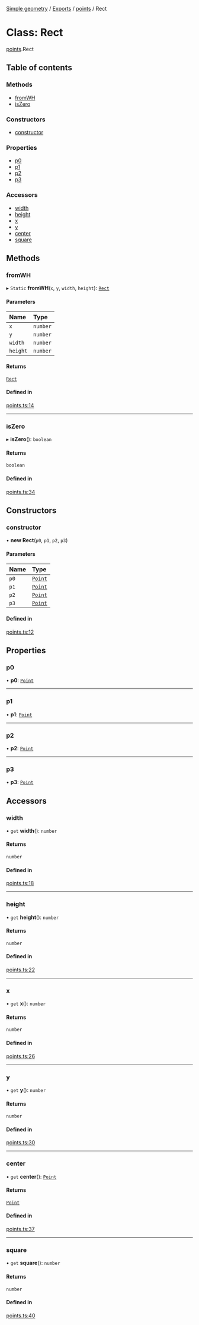[Simple geometry](../README.md) / [Exports](../modules.md) / [points](../modules/points.md) / Rect

# Class: Rect

[points](../modules/points.md).Rect

## Table of contents

### Methods

- [fromWH](points.Rect.md#fromwh)
- [isZero](points.Rect.md#iszero)

### Constructors

- [constructor](points.Rect.md#constructor)

### Properties

- [p0](points.Rect.md#p0)
- [p1](points.Rect.md#p1)
- [p2](points.Rect.md#p2)
- [p3](points.Rect.md#p3)

### Accessors

- [width](points.Rect.md#width)
- [height](points.Rect.md#height)
- [x](points.Rect.md#x)
- [y](points.Rect.md#y)
- [center](points.Rect.md#center)
- [square](points.Rect.md#square)

## Methods

### fromWH

▸ `Static` **fromWH**(`x`, `y`, `width`, `height`): [`Rect`](points.Rect.md)

#### Parameters

| Name | Type |
| :------ | :------ |
| `x` | `number` |
| `y` | `number` |
| `width` | `number` |
| `height` | `number` |

#### Returns

[`Rect`](points.Rect.md)

#### Defined in

[points.ts:14](https://github.com/RodionNikolaev/simple-geometry/blob/670e0f4/src/points.ts#L14)

___

### isZero

▸ **isZero**(): `boolean`

#### Returns

`boolean`

#### Defined in

[points.ts:34](https://github.com/RodionNikolaev/simple-geometry/blob/670e0f4/src/points.ts#L34)

## Constructors

### constructor

• **new Rect**(`p0`, `p1`, `p2`, `p3`)

#### Parameters

| Name | Type |
| :------ | :------ |
| `p0` | [`Point`](points.Point.md) |
| `p1` | [`Point`](points.Point.md) |
| `p2` | [`Point`](points.Point.md) |
| `p3` | [`Point`](points.Point.md) |

#### Defined in

[points.ts:12](https://github.com/RodionNikolaev/simple-geometry/blob/670e0f4/src/points.ts#L12)

## Properties

### p0

• **p0**: [`Point`](points.Point.md)

___

### p1

• **p1**: [`Point`](points.Point.md)

___

### p2

• **p2**: [`Point`](points.Point.md)

___

### p3

• **p3**: [`Point`](points.Point.md)

## Accessors

### width

• `get` **width**(): `number`

#### Returns

`number`

#### Defined in

[points.ts:18](https://github.com/RodionNikolaev/simple-geometry/blob/670e0f4/src/points.ts#L18)

___

### height

• `get` **height**(): `number`

#### Returns

`number`

#### Defined in

[points.ts:22](https://github.com/RodionNikolaev/simple-geometry/blob/670e0f4/src/points.ts#L22)

___

### x

• `get` **x**(): `number`

#### Returns

`number`

#### Defined in

[points.ts:26](https://github.com/RodionNikolaev/simple-geometry/blob/670e0f4/src/points.ts#L26)

___

### y

• `get` **y**(): `number`

#### Returns

`number`

#### Defined in

[points.ts:30](https://github.com/RodionNikolaev/simple-geometry/blob/670e0f4/src/points.ts#L30)

___

### center

• `get` **center**(): [`Point`](points.Point.md)

#### Returns

[`Point`](points.Point.md)

#### Defined in

[points.ts:37](https://github.com/RodionNikolaev/simple-geometry/blob/670e0f4/src/points.ts#L37)

___

### square

• `get` **square**(): `number`

#### Returns

`number`

#### Defined in

[points.ts:40](https://github.com/RodionNikolaev/simple-geometry/blob/670e0f4/src/points.ts#L40)
